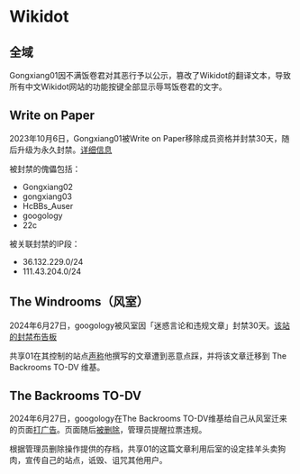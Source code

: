 # Wikidot
## 全域
Gongxiang01因不满饭卷君对其恶行予以公示，篡改了Wikidot的翻译文本，导致所有中文Wikidot网站的功能按键全部显示辱骂饭卷君的文字。
## Write on Paper

2023年10月6日，Gongxiang01被Write on Paper移除成员资格并封禁30天，随后升级为永久封禁。[详细信息](https://write-on-paper.wikidot.com/forum/t-16385036/gongxiang01)

被封禁的傀儡包括：
- Gongxiang02
- gongxiang03
- HcBBs_Auser
- googology
- 22c

被关联封禁的IP段：
- 36.132.229.0/24
- 111.43.204.0/24

## The Windrooms（风室）

2024年6月27日，googology被风室因「迷惑言论和违规文章」封禁30天。[该站的封禁布告板](https://backroom-cn.wikidot.com/fj)

共享01在其控制的站点[声称](http://47.116.189.137:8080/notebbs.dynv6.net/d/161672.html)他撰写的文章遭到恶意点踩，并将该文章迁移到 The Backrooms TO-DV 维基。

## The Backrooms TO-DV

2024年6月27日，googology在The Backrooms TO-DV维基给自己从风室迁来的页面[打广告](https://backrooms-to-dv.wikidot.com/forum/t-16872126/upvote#post-6552383)。页面随后[被删除](https://backrooms-to-dv.wikidot.com/forum/t-15852521#post-6552442)，管理员提醒拉票违规。

根据管理员删除操作提供的存档，共享01的这篇文章利用后室的设定挂羊头卖狗肉，宣传自己的站点，诋毁、诅咒其他用户。

